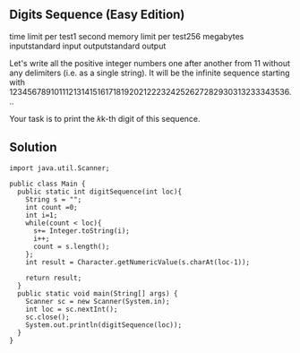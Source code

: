 ## Digits Sequence (Easy Edition)
time limit per test1 second
memory limit per test256 megabytes
inputstandard input
outputstandard output

Let's write all the positive integer numbers one after another from 11 without any delimiters (i.e. as a single string). It will be the infinite sequence starting with 123456789101112131415161718192021222324252627282930313233343536...

Your task is to print the 𝑘k-th digit of this sequence.

## Solution
```
import java.util.Scanner;

public class Main {
  public static int digitSequence(int loc){
    String s = "";
    int count =0;
    int i=1;
    while(count < loc){
      s+= Integer.toString(i);
      i++;
      count = s.length();
    };
    int result = Character.getNumericValue(s.charAt(loc-1));

    return result;
  }
  public static void main(String[] args) {
    Scanner sc = new Scanner(System.in);
    int loc = sc.nextInt();
    sc.close();
    System.out.println(digitSequence(loc));
  }
}
```
